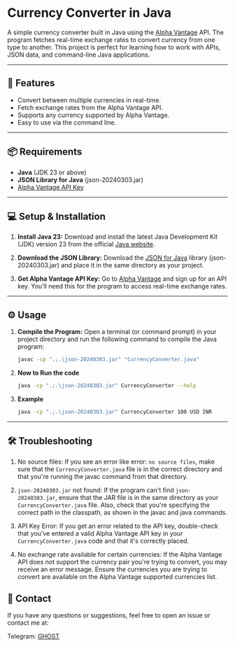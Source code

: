 # Currency Converter in Java

A simple currency converter built in Java using the [Alpha Vantage](https://www.alphavantage.co/) API. The program fetches real-time exchange rates to convert currency from one type to another. This project is perfect for learning how to work with APIs, JSON data, and command-line Java applications.

---

## 🚀 Features

- Convert between multiple currencies in real-time.
- Fetch exchange rates from the Alpha Vantage API.
- Supports any currency supported by Alpha Vantage.
- Easy to use via the command line.

---

## 📦 Requirements

- **Java** (JDK 23 or above)
- **JSON Library for Java** (json-20240303.jar)
- [Alpha Vantage API Key](https://www.alphavantage.co/support/#api-key)

---

## 💻 Setup & Installation

1. **Install Java 23:**
   Download and install the latest Java Development Kit (JDK) version 23 from the official [Java website](https://www.oracle.com/java/technologies/javase/jdk23-archive-downloads.html).

2. **Download the JSON Library:**
   Download the [JSON for Java](https://mvnrepository.com/artifact/org.json/json) library (json-20240303.jar) and place it in the same directory as your project.

3. **Get Alpha Vantage API Key:**
   Go to [Alpha Vantage](https://www.alphavantage.co/) and sign up for an API key. You’ll need this for the program to access real-time exchange rates.

---

## ⚙️ Usage

1. **Compile the Program:**
   Open a terminal (or command prompt) in your project directory and run the following command to compile the Java program:

   ```sh
   javac -cp ".;.\json-20240303.jar" "CurrencyConverter.java"

2. **Now to Run the code**

    ```sh 
   java -cp ".;.\json-20240303.jar" CurrencyConverter --help
    
3. __Example__
    ```sh
   java -cp ".;.\json-20240303.jar" CurrencyConverter 100 USD INR

---

## 🛠 Troubleshooting
1. No source files:
If you see an error like error: ```no source files```, make sure that the   ```CurrencyConverter.java``` file is in the correct directory and that you're running the javac command from that directory.

2. ```json-20240303.jar``` not found:
If the program can't find ```json-20240303.jar```, ensure that the JAR file is in the same directory as your ```CurrencyConverter.java``` file. Also, check that you're specifying the correct path in the classpath, as shown in the javac and java commands.

3. API Key Error:
If you get an error related to the API key, double-check that you've entered a valid Alpha Vantage API key in your ```CurrencyConverter.java``` code and that it's correctly placed.

4. No exchange rate available for certain currencies:
If the Alpha Vantage API does not support the currency pair you're trying to convert, you may receive an error message. Ensure the currencies you are trying to convert are available on the Alpha Vantage supported currencies list.

## 📧 Contact
If you have any questions or suggestions, feel free to open an issue or contact me at:

Telegram: [GHOST](https://t.me/ghost_kun)
